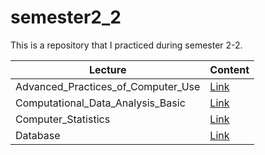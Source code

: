 # semester2_2

This is a repository that I practiced during semester 2-2.


| Lecture | Content |
| - | - |
| Advanced_Practices_of_Computer_Use | [Link](https://github.com/nickjw0205/semester2_2/tree/master/Advanced_Practices_of_Computer_Use) |
| Computational_Data_Analysis_Basic | [Link](https://github.com/nickjw0205/semester2_2/tree/master/Computational_Data_Analysis_Basic) |
| Computer_Statistics | [Link](https://github.com/nickjw0205/semester2_2/tree/master/Computer_Statistics) |
| Database | [Link](https://github.com/nickjw0205/semester2_2/tree/master/Database) |
